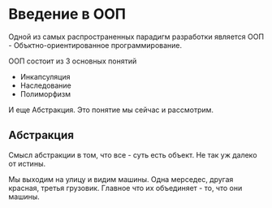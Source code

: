 # Введение в ООП

Одной из самых распространенных парадигм разработки является ООП - Объктно-ориентированное программирование.

ООП состоит из 3 основных понятий
* Инкапсуляция
* Наследование 
* Полиморфизм

И еще Абстракция. Это понятие мы сейчас и рассмотрим. 

## Абстракция

Смысл абстракции в том, что все - суть есть объект. Не так уж далеко от истины.

Мы выходим на улицу и видим машины. Одна мерседес, другая красная, третья грузовик. Главное что их объединяет - то, что они машины. 
